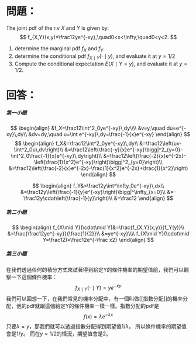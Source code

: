 # 問題：
The joint pdf of the r.v $X$ and $Y$ is given by:
$$
f_{X,Y}(x,y)=\frac12ye^{-xy},\quad0<x<\infty,\quad0<y<2.
$$
1. determine the marginal pdf $f_X$ and $f_Y$.
2. determine the conditional pdf $f_{X\mid Y}(\cdot\mid y)$, and evaluate it at $y=1/2$
3. Compute the conditional expectation $E(X\mid Y=y)$, and evaluate it at $y=1/2$.
# 回答：
##### 第一小題
$$
\begin{align}
&f_X=\frac12\int^2_0ye^{-xy}\,dy\\\\
&v=y,\quad du=e^{-xy}\,dy\\
&dv=dy,\quad u=\int e^{-xy}\,dy=\frac{-1}{x}e^{-xy}
\end{align}
$$
$$
\begin{align}
f_X&=\frac12\int^2_0ye^{-xy}\,dy\\
&=\frac12\left(uv-\int^2_0u\,dv\right)\\
&=\frac12\left(\frac{-y}{x}e^{-xy}\bigg|^2_{y=0}-\int^2_0\frac{-1}{x}e^{-xy}\,dy\right)\\
&=\frac12\left(\frac{-2}{x}e^{-2x}-\left(\frac{1}{x^2}e^{-xy}\right)\bigg|^2_{y=0}\right)\\
&=\frac12\left(\frac{-2}{x}e^{-2x}-\frac{1}{x^2}e^{-2x}+\frac{1}{x^2}\right)
\end{align}
$$


$$
\begin{align}
f_Y&=\frac12y\int^\infty_0e^{-xy}\,dx\\
&=\frac12y\left(\frac{-1}{y}e^{-xy}\right)\bigg|^\infty_{x=0}\\
&=-\frac12y\cdot\left(\frac{-1}{y}\right)\\
&=\frac12
\end{align}
$$
##### 第二小題
$$
\begin{align}
f_{X\mid Y}(\cdot\mid Y)&=\frac{f_{X,Y}(x,y)}{f_Y(y)}\\
&=\frac{\frac12ye^{-xy}}{\frac{1}{2}}\\
&=ye^{-xy}\\\\
f_{X\mid Y}(\cdot\mid Y=\frac12)=\frac12e^{-\frac x2}
\end{align}
$$
##### 第三小題
在我們透過任何的積分方式來試著得到給定Y的條件機率的期望值前，我們可以觀察一下這個條件機率：
$$
f_{X\mid Y}(\cdot\mid Y)=ye^{-xy}
$$
我們可以回想一下，在我們常見的機率分配中，有一個叫做[[指數分配]]的機率分配，他的pdf就跟這個給定Y的條件機率一模一樣。指數分配的pdf是
$$
f(x)=\lambda e^{-\lambda x}
$$
只要$\lambda=y$，那我們就可以透過指數分配得到期望值$1/\lambda$。
所以條件機率的期望值會是$1/y$。
而在$y=1/2$的情況，期望值會是2。